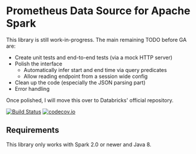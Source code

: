 # Prometheus Data Source for Apache Spark

This library is still work-in-progress. The main remaining TODO before GA are:

- Create unit tests and end-to-end tests (via a mock HTTP server)
- Polish the interface
  - Automatically infer start and end time via query predicates
  - Allow reading endpoint from a session wide config
- Clean up the code (especially the JSON parsing part)
- Error handling

Once polished, I will move this over to Databricks' official repository.


[![Build Status](https://travis-ci.org/rxin/spark-prometheus.svg?branch=master)](https://travis-ci.org/rxin/spark-prometheus)
[![codecov.io](http://codecov.io/github/rxin/spark-prometheus/coverage.svg?branch=master)](http://codecov.io/github/rxin/spark-prometheus?branch=master)

## Requirements

This library only works with Spark 2.0 or newer and Java 8.
